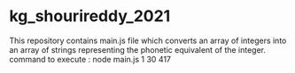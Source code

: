 # kg_shourireddy_2021
This repository contains main.js file which converts an array of integers into an array of strings representing the phonetic equivalent of the integer.
command to execute : node main.js 1 30 417
